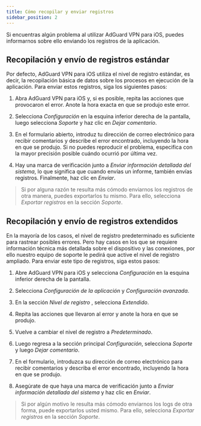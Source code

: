 ```yaml
---
title: Cómo recopilar y enviar registros
sidebar_position: 2
---
```


Si encuentras algún problema al utilizar AdGuard VPN para iOS, puedes informarnos sobre ello enviando los registros de la aplicación.

## Recopilación y envío de registros estándar

Por defecto, AdGuard VPN para iOS utiliza el nivel de registro estándar, es decir, la recopilación básica de datos sobre los procesos en ejecución de la aplicación. Para enviar estos registros, siga los siguientes pasos:

1. Abra AdGuard VPN para iOS y, si es posible, repita las acciones que provocaron el error. Anote la hora exacta en que se produjo este error.

2. Selecciona *Configuración* en la esquina inferior derecha de la pantalla, luego selecciona *Soporte* y haz clic en *Dejar comentario*.

3. En el formulario abierto, introduz tu dirección de correo electrónico para recibir comentarios y describe el error encontrado, incluyendo la hora en que se produjo. Si no puedes reproducir el problema, especifica con la mayor precisión posible cuándo ocurrió por última vez.

4. Hay una marca de verificación junto a *Enviar información detallada del sistema*, lo que significa que cuando envías un informe, también envías registros. Finalmente, haz clic en *Enviar*.
> Si por alguna razón te resulta más cómodo enviarnos los registros de otra manera, puedes exportarlos tu mismo. Para ello, selecciona *Exportar registros* en la sección *Soporte*.

## Recopilación y envío de registros extendidos

En la mayoría de los casos, el nivel de registro predeterminado es suficiente para rastrear posibles errores. Pero hay casos en los que se requiere información técnica más detallada sobre el dispositivo y las conexiones, por ello nuestro equipo de soporte le pedirá que active el nivel de registro ampliado. Para enviar este tipo de registros, siga estos pasos:

1. Abre AdGuard VPN para iOS y selecciona *Configuración* en la esquina inferior derecha de la pantalla.

2. Selecciona *Configuración de la aplicación* y *Configuración avanzada*.

3. En la sección *Nivel de registro* , selecciona *Extendido*.

4. Repita las acciones que llevaron al error y anote la hora en que se produjo.

5. Vuelve a cambiar el nivel de registro a *Predeterminado*.

6. Luego regresa a la sección principal *Configuración*, selecciona *Soporte* y luego *Dejar comentario*.

7. En el formulario, introduzca su dirección de correo electrónico para recibir comentarios y describa el error encontrado, incluyendo la hora en que se produjo.

8. Asegúrate de que haya una marca de verificación junto a *Enviar información detallada del sistema* y haz clic en *Enviar*.
> Si por algún motivo le resulta más cómodo enviarnos los logs de otra forma, puede exportarlos usted mismo. Para ello, selecciona *Exportar registros* en la sección *Soporte*.
